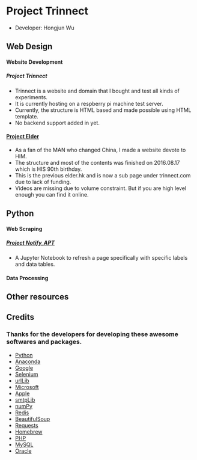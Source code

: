 # Project Trinnect
* Developer: Hongjun Wu

## Web Design
#### Website Development
##### Project Trinnect
* Trinnect is a website and domain that I bought and test all kinds of experiments. 
* It is currently hosting on a respberry pi machine test server. 
* Currently, the structure is HTML based and made possible using HTML template.
* No backend support added in yet.
#### [Project Elder](https://github.com/Errrneist/Trinnect/tree/master/Elder)
* As a fan of the MAN who changed China, I made a website devote to HIM. 
* The structure and most of the contents was finished on 2016.08.17 which is HIS 90th birthday. 
* This is the previous elder.hk and is now a sub page under trinnect.com due to lack of funding. 
* Videos are missing due to volume constraint. But if you are high level enough you can find it online.

## Python
#### Web Scraping
##### [Project Notify_APT](https://github.com/Errrneist/Trinnect/blob/master/Python/notify_HFS/findApartment.ipynb)
* A Jupyter Notebook to refresh a page specifically with specific labels and data tables.
#### Data Processing

## Other resources

## Credits
### Thanks for the developers for developing these awesome softwares and packages.
* [Python](https://www.python.org/)
* [Anaconda](https://anaconda.org/)
* [Google](https://www.google.com)
* [Selenium](http://selenium-python.readthedocs.io/)
* [urlLib](https://www.npmjs.com/package/urllib)
* [Microsoft](https://www.microsoft.com/)
* [Apple](https://www.apple.com/)
* [smtpLib](https://pymotw.com/2/smtplib/)
* [numPy](http://www.numpy.org/)
* [Redis](https://redis.io/)
* [BeautifulSoup](https://www.crummy.com/software/BeautifulSoup/bs4/doc/)
* [Requests](http://docs.python-requests.org/en/master/)
* [Homebrew](https://brew.sh/)
* [PHP](http://www.php.net/)
* [MySQL](https://www.mysql.com/)
* [Oracle](https://www.oracle.com/)


